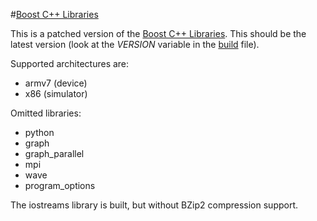 #[Boost C++ Libraries](http://www.boost.org/)

This is a patched version of the [Boost C++ Libraries](http://www.boost.org/).
This should be the latest version (look at the _VERSION_ variable in the [build](boost/build) file).

Supported architectures are:

* armv7 (device)
* x86 (simulator)

Omitted libraries:

* python
* graph
* graph_parallel
* mpi
* wave
* program_options

The iostreams library is built, but without BZip2 compression support.

